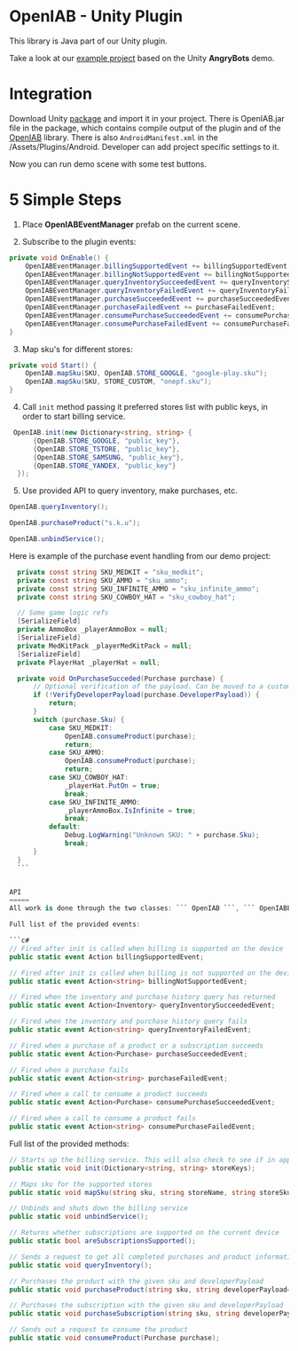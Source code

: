 OpenIAB - Unity Plugin
=====
This library is Java part of our Unity plugin. 

Take a look at our [example project](https://github.com/onepf/OpenIAB-angrybots) based on the Unity **AngryBots** demo.

Integration
=====
Download Unity [package](https://github.com/onepf/OpenIAB/releases/download/TAG-OpenIAB-0.9/openiab-unity-plugin-0.2.unitypackage) and import it in your project. There is OpenIAB.jar file in the package, which contains compile output of the plugin and of the [OpenIAB](/) library.
There is also ``` AndroidManifest.xml ``` in the /Assets/Plugins/Android. Developer can add project specific settings to it.

Now you can run demo scene with some test buttons.

5 Simple Steps
=====
1. Place **OpenIABEventManager** prefab on the current scene.


2. Subscribe to the plugin events:
  ```c#
  private void OnEnable() {
      OpenIABEventManager.billingSupportedEvent += billingSupportedEvent;
      OpenIABEventManager.billingNotSupportedEvent += billingNotSupportedEvent;
      OpenIABEventManager.queryInventorySucceededEvent += queryInventorySucceededEvent;
      OpenIABEventManager.queryInventoryFailedEvent += queryInventoryFailedEvent;
      OpenIABEventManager.purchaseSucceededEvent += purchaseSucceededEvent;
      OpenIABEventManager.purchaseFailedEvent += purchaseFailedEvent;
      OpenIABEventManager.consumePurchaseSucceededEvent += consumePurchaseSucceededEvent;
      OpenIABEventManager.consumePurchaseFailedEvent += consumePurchaseFailedEvent;
  }
  ```

3. Map sku's for different stores:
  ```c#
  private void Start() {
      OpenIAB.mapSku(SKU, OpenIAB.STORE_GOOGLE, "google-play.sku");
      OpenIAB.mapSku(SKU, STORE_CUSTOM, "onepf.sku");
  }
  ```

4. Call ``` init ``` method passing it preferred stores list with public keys, in order to start billing service.
  ```c#
   OpenIAB.init(new Dictionary<string, string> {
        {OpenIAB.STORE_GOOGLE, "public_key"},
        {OpenIAB.STORE_TSTORE, "public_key"},
        {OpenIAB.STORE_SAMSUNG, "public_key"},
        {OpenIAB.STORE_YANDEX, "public_key"}
    });
  ```

5. Use provided API to query inventory, make purchases, etc.
  ```c#
  OpenIAB.queryInventory();
  
  OpenIAB.purchaseProduct("s.k.u");

  OpenIAB.unbindService();
  ```

  Here is example of the purchase event handling from our demo project:
  
  ```c#
    private const string SKU_MEDKIT = "sku_medkit";
    private const string SKU_AMMO = "sku_ammo";
    private const string SKU_INFINITE_AMMO = "sku_infinite_ammo";
    private const string SKU_COWBOY_HAT = "sku_cowboy_hat";

    // Some game logic refs
    [SerializeField]
    private AmmoBox _playerAmmoBox = null;
    [SerializeField]
    private MedKitPack _playerMedKitPack = null;
    [SerializeField]
    private PlayerHat _playerHat = null;
  
    private void OnPurchaseSucceded(Purchase purchase) {
        // Optional verification of the payload. Can be moved to a custom server
        if (!VerifyDeveloperPayload(purchase.DeveloperPayload)) {
            return;
        }
        switch (purchase.Sku) {
            case SKU_MEDKIT:
                OpenIAB.consumeProduct(purchase);
                return;
            case SKU_AMMO:
                OpenIAB.consumeProduct(purchase);
                return;
            case SKU_COWBOY_HAT:
                _playerHat.PutOn = true;
                break;
            case SKU_INFINITE_AMMO:
                _playerAmmoBox.IsInfinite = true;
                break;
            default:
                Debug.LogWarning("Unknown SKU: " + purchase.Sku);
                break;
        }
    }
    ```
  

API
=====
All work is done through the two classes: ``` OpenIAB ```, ``` OpenIABEventManager ```.

Full list of the provided events:

```c#
// Fired after init is called when billing is supported on the device
public static event Action billingSupportedEvent;

// Fired after init is called when billing is not supported on the device
public static event Action<string> billingNotSupportedEvent;

// Fired when the inventory and purchase history query has returned
public static event Action<Inventory> queryInventorySucceededEvent;

// Fired when the inventory and purchase history query fails
public static event Action<string> queryInventoryFailedEvent;

// Fired when a purchase of a product or a subscription succeeds
public static event Action<Purchase> purchaseSucceededEvent;

// Fired when a purchase fails
public static event Action<string> purchaseFailedEvent;

// Fired when a call to consume a product succeeds
public static event Action<Purchase> consumePurchaseSucceededEvent;

// Fired when a call to consume a product fails
public static event Action<string> consumePurchaseFailedEvent;
```

Full list of the provided methods:

```c#
// Starts up the billing service. This will also check to see if in app billing is supported and fire the appropriate event
public static void init(Dictionary<string, string> storeKeys);

// Maps sku for the supported stores
public static void mapSku(string sku, string storeName, string storeSku);

// Unbinds and shuts down the billing service
public static void unbindService();

// Returns whether subscriptions are supported on the current device
public static bool areSubscriptionsSupported();

// Sends a request to get all completed purchases and product information
public static void queryInventory();

// Purchases the product with the given sku and developerPayload
public static void purchaseProduct(string sku, string developerPayload="");

// Purchases the subscription with the given sku and developerPayload
public static void purchaseSubscription(string sku, string developerPayload="");

// Sends out a request to consume the product
public static void consumeProduct(Purchase purchase);
```